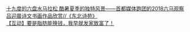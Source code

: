   
[十九度的六盘水马拉松 酷暑夏季的独特风景——首都媒体跑团的2018六马观察](http://www.dianyue.me/archives/007/qhh6emrk19lcruey/)  
[吕迎晨诗文书画作品欣赏//《东北诗苑》](http://www.dianyue.me/archives/274/j3q2ahdvh9oor0l6/)  
[【互动】要是脂肪能换钱，我早就发家致富了！](http://www.dianyue.me/archives/000/nmnmbl78ktnm83ax/)
